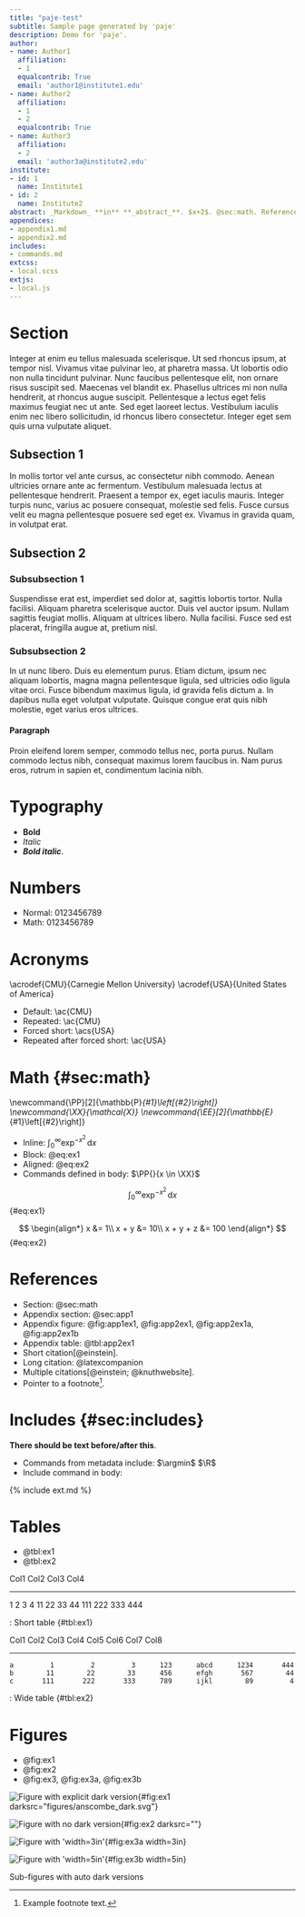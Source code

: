 ```yaml
---
title: "paje-test"
subtitle: Sample page generated by 'paje'
description: Demo for 'paje'.
author:
- name: Author1
  affiliation:
  - 1
  equalcontrib: True
  email: 'author1@institute1.edu'
- name: Author2
  affiliation:
  - 1
  - 2
  equalcontrib: True
- name: Author3
  affiliation:
  - 2
  email: 'author3a@institute2.edu'
institute:
- id: 1
  name: Institute1
- id: 2
  name: Institute2
abstract: _Markdown_ **in** **_abstract_**. $x+2$. @sec:math. Reference[@latexcompanion].
appendices:
- appendix1.md
- appendix2.md
includes:
- commands.md
extcss:
- local.scss
extjs:
- local.js
---
```



# Section

Integer at enim eu tellus malesuada scelerisque. Ut sed rhoncus ipsum, at tempor
nisl. Vivamus vitae pulvinar leo, at pharetra massa. Ut lobortis odio non nulla
tincidunt pulvinar. Nunc faucibus pellentesque elit, non ornare risus suscipit
sed. Maecenas vel blandit ex. Phasellus ultrices mi non nulla hendrerit, at
rhoncus augue suscipit. Pellentesque a lectus eget felis maximus feugiat nec ut
ante. Sed eget laoreet lectus. Vestibulum iaculis enim nec libero sollicitudin,
id rhoncus libero consectetur. Integer eget sem quis urna vulputate aliquet.

## Subsection 1

In mollis tortor vel ante cursus, ac consectetur nibh commodo. Aenean ultricies
ornare ante ac fermentum. Vestibulum malesuada lectus at pellentesque hendrerit.
Praesent a tempor ex, eget iaculis mauris. Integer turpis nunc, varius ac
posuere consequat, molestie sed felis. Fusce cursus velit eu magna pellentesque
posuere sed eget ex. Vivamus in gravida quam, in volutpat erat.

## Subsection 2

### Subsubsection 1

Suspendisse erat est, imperdiet sed dolor at, sagittis lobortis tortor. Nulla
facilisi. Aliquam pharetra scelerisque auctor. Duis vel auctor ipsum. Nullam
sagittis feugiat mollis. Aliquam at ultrices libero. Nulla facilisi. Fusce sed
est placerat, fringilla augue at, pretium nisl.

### Subsubsection 2

In ut nunc libero. Duis eu elementum purus. Etiam dictum, ipsum nec aliquam
lobortis, magna magna pellentesque ligula, sed ultricies odio ligula vitae orci.
Fusce bibendum maximus ligula, id gravida felis dictum a. In dapibus nulla eget
volutpat vulputate. Quisque congue erat quis nibh molestie, eget varius eros
ultrices.

#### Paragraph

Proin eleifend lorem semper, commodo tellus nec, porta purus. Nullam commodo
lectus nibh, consequat maximus lorem faucibus in. Nam purus eros, rutrum in
sapien et, condimentum lacinia nibh.


# Typography

* **Bold**
* _Italic_
* **_Bold italic_**.


# Numbers

* Normal: 0123456789
* Math: $0123456789$


# Acronyms

\acrodef{CMU}{Carnegie Mellon University}
\acrodef{USA}{United States of America}

* Default: \ac{CMU}
* Repeated: \ac{CMU}
* Forced short: \acs{USA}
* Repeated after forced short: \ac{USA}


# Math {#sec:math}

\newcommand{\PP}[2]{\mathbb{P}_{#1}\left[{#2}\right]}
\newcommand{\XX}{\mathcal{X}}
\newcommand{\EE}[2]{\mathbb{E}_{#1}\left[{#2}\right]}

* Inline: $\int_0^\infty \exp^{-x^2}\,\mathrm{d}x$
* Block: @eq:ex1
* Aligned: @eq:ex2
* Commands defined in body: $\PP{}{x \in \XX}$

$$
\int_0^\infty \exp^{-x^2}\,\mathrm{d}x
$$ {#eq:ex1}

$$
\begin{align*}
    x &= 1\\
    x + y &= 10\\
    x + y + z &= 100
\end{align*}
$$ {#eq:ex2}


# References

* Section: @sec:math
* Appendix section: @sec:app1
* Appendix figure: @fig:app1ex1, @fig:app2ex1, @fig:app2ex1a, @fig:app2ex1b
* Appendix table: @tbl:app2ex1
* Short citation[@einstein].
* Long citation: @latexcompanion
* Multiple citations[@einstein; @knuthwebsite].
* Pointer to a footnote[^1].

[^1]: Example footnote text.


# Includes {#sec:includes}

**There should be text before/after this**.

* Commands from metadata include: $\argmin$ $\R$
* Include command in body:

{% include ext.md %}


# Tables

* @tbl:ex1
* @tbl:ex2

Col1       Col2     Col3     Col4
------   ------    ------    ------
1             2     3        4
11           22     33       44
111         222     333      444

: Short table {#tbl:ex1}

 Col1      Col2      Col3      Col4     Col5      Col6      Col7      Col8
-----     -----     -----     -----    -----     -----     -----     -----
    a         1         2         3      123      abcd      1234       444
    b        11        22        33      456      efgh       567        44
    c       111       222       333      789      ijkl        89         4

: Wide table {#tbl:ex2}


# Figures

* @fig:ex1
* @fig:ex2
* @fig:ex3, @fig:ex3a, @fig:ex3b

![Figure with explicit dark version](figures/anscombe){#fig:ex1 darksrc="figures/anscombe_dark.svg"}

![Figure with no dark version](figures/diamonds){#fig:ex2 darksrc=""}

<div id="fig:ex3">

![Figure with 'width=3in'](figures/gaussian2d){#fig:ex3a width=3in}

![Figure with 'width=5in'](figures/densities){#fig:ex3b width=5in}

Sub-figures with auto dark versions
</div>
